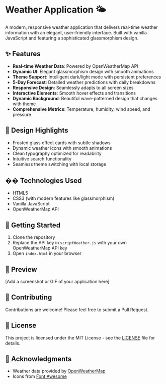 # Weather Application 🌤️

A modern, responsive weather application that delivers real-time weather information with an elegant, user-friendly interface. Built with vanilla JavaScript and featuring a sophisticated glassmorphism design.

## ✨ Features

- **Real-time Weather Data**: Powered by OpenWeatherMap API
- **Dynamic UI**: Elegant glassmorphism design with smooth animations
- **Theme Support**: Intelligent dark/light mode with persistent preferences
- **5-Day Forecast**: Detailed weather predictions with daily breakdowns
- **Responsive Design**: Seamlessly adapts to all screen sizes
- **Interactive Elements**: Smooth hover effects and transitions
- **Dynamic Background**: Beautiful wave-patterned design that changes with theme
- **Comprehensive Metrics**: Temperature, humidity, wind speed, and pressure

## 🎨 Design Highlights

- Frosted glass effect cards with subtle shadows
- Dynamic weather icons with smooth animations
- Clean typography optimized for readability
- Intuitive search functionality
- Seamless theme switching with local storage

## ��️ Technologies Used

- HTML5
- CSS3 (with modern features like glassmorphism)
- Vanilla JavaScript
- OpenWeatherMap API

## 🚀 Getting Started

1. Clone the repository
2. Replace the API key in `scriptWeather.js` with your own OpenWeatherMap API key
3. Open `index.html` in your browser

## 📱 Preview

[Add a screenshot or GIF of your application here]

## 🤝 Contributing

Contributions are welcome! Please feel free to submit a Pull Request.

## 📄 License

This project is licensed under the MIT License - see the [LICENSE](LICENSE) file for details.

## 🙏 Acknowledgments

- Weather data provided by [OpenWeatherMap](https://openweathermap.org/)
- Icons from [Font Awesome](https://fontawesome.com/)
